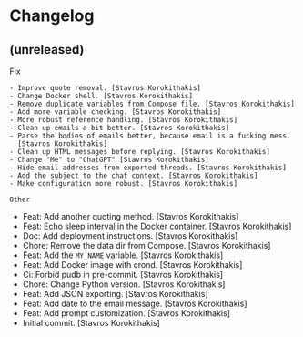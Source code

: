 Changelog
=========


(unreleased)
------------

Fix
~~~
- Improve quote removal. [Stavros Korokithakis]
- Change Docker shell. [Stavros Korokithakis]
- Remove duplicate variables from Compose file. [Stavros Korokithakis]
- Add more variable checking. [Stavros Korokithakis]
- More robust reference handling. [Stavros Korokithakis]
- Clean up emails a bit better. [Stavros Korokithakis]
- Parse the bodies of emails better, because email is a fucking mess.
  [Stavros Korokithakis]
- Clean up HTML messages before replying. [Stavros Korokithakis]
- Change "Me" to "ChatGPT" [Stavros Korokithakis]
- Hide email addresses from exported threads. [Stavros Korokithakis]
- Add the subject to the chat context. [Stavros Korokithakis]
- Make configuration more robust. [Stavros Korokithakis]

Other
~~~~~
- Feat: Add another quoting method. [Stavros Korokithakis]
- Feat: Echo sleep interval in the Docker container. [Stavros
  Korokithakis]
- Doc: Add deployment instructions. [Stavros Korokithakis]
- Chore: Remove the data dir from Compose. [Stavros Korokithakis]
- Feat: Add the `MY_NAME` variable. [Stavros Korokithakis]
- Feat: Add Docker image with crond. [Stavros Korokithakis]
- Ci: Forbid pudb in pre-commit. [Stavros Korokithakis]
- Chore: Change Python version. [Stavros Korokithakis]
- Feat: Add JSON exporting. [Stavros Korokithakis]
- Feat: Add date to the email message. [Stavros Korokithakis]
- Feat: Add prompt customization. [Stavros Korokithakis]
- Initial commit. [Stavros Korokithakis]


